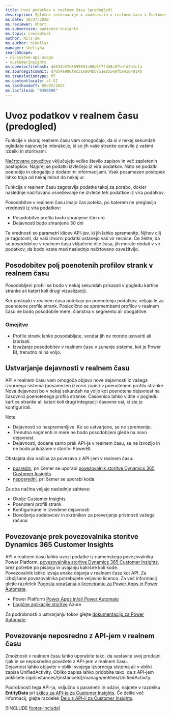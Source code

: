 ```yaml
---
title: Uvoz podatkov v realnem času (predogled)
description: Splošne informacije o zmožnostih v realnem času v Customer Insights.
ms.date: 10/27/2020
ms.reviewer: mhart
ms.subservice: audience-insights
ms.topic: conceptual
author: Nils-2m
ms.author: nikeller
manager: shellyha
searchScope:
- ci-system-api-usage
- customerInsights
ms.openlocfilehash: dd433b57e8695891a08d6f7fdb8c87befd2e1cfa
ms.sourcegitcommit: d7054a900f8c316804b6751e855e0fba4364914b
ms.translationtype: MT
ms.contentlocale: sl-SI
ms.lasthandoff: 09/02/2022
ms.locfileid: "9396088"
---
```

# <a name="real-time-data-ingestion-preview"></a>Uvoz podatkov v realnem času (predogled)

Funkcije v skoraj realnem času vam omogočajo, da si v nekaj sekundah ogledate najnovejše interakcije, ki so jih vaše stranke opravile z vašimi izdelki in storitvami.

[Načrtovane osvežitve](schedule-refresh.md) vključujejo veliko število zapisov in več zapletenih postopkov. Najprej se podatki izvlečejo iz vira podatkov. Nato se podatki poenotijo in obogatijo z dodatnimi informacijami. Vsak posamezen postopek lahko traja od nekaj minut do nekaj ur.

Funkcija v realnem času zagotavlja podatke takoj za porabo, dokler naslednje načrtovano osveževanje ne izvleče teh podatkov iz vira podatkov.

Posodobitve v realnem času imajo čas poteka, po katerem ne preglasijo vrednosti iz vira podatkov:

- Posodobitve profila bodo shranjene štiri ure
- Dejavnosti bodo shranjene 30 dni

Te vrednosti so parametri klicev API-jev, ki jih lahko spremenite. Njihov cilj je zagotoviti, da vaši izvorni podatki ostanejo vaš vir resnice. Če želite, da so posodobitve v realnem času vključene dlje časa, jih morate dodati v vir podatkov, da bodo vzete med naslednjo načrtovano osvežitvijo.

## <a name="real-time-update-of-the-unified-customer-profile-fields"></a>Posodobitev polj poenotenih profilov strank v realnem času

Posodobljeni profili se bodo v nekaj sekundah prikazali v pogledu kartice stranke ali kateri koli drugi vizualizaciji.

Ker postopki v realnem času potekajo po poenotenju podatkov, veljajo le za poenotene profile strank. Posledično se spremembami profilov v realnem času ne bodo posodobile mere, članstva v segmentu ali obogatitve.

### <a name="limitations"></a>Omejitve

- Profile strank lahko posodabljate, vendar jih ne morete ustvariti ali izbrisati.
- Izvažanje posodobitev v realnem času v zunanje sisteme, kot je Power BI, trenutno ni na voljo.

## <a name="real-time-creation-of-activities"></a>Ustvarjanje dejavnosti v realnem času

API v realnem času vam omogoča objavo nove dejavnosti iz vašega izvornega sistema (posamezen izvorni zapis) v poenotenem profilu stranke. Nova dejavnost bo v nekaj sekundah na voljo kot poenotena dejavnost na časovnici poenotenega profila stranke. Časovnico lahko vidite v pogledu kartice stranke ali kateri koli drugi integraciji časovne osi, ki ste jo konfigurirali.

> [!NOTE]
>
> - Dejavnosti so nespremenljive. Ko so ustvarjene, se ne spremenijo.
> - Trenutno segmenti in mere ne bodo posodobljeni glede na novo dejavnost.
> - Dejavnosti, dodane samo prek API-ja v realnem času, se ne izvozijo in ne bodo prikazane v storitvi PowerBI.

Obstajata dva načina za povezavo z API-jem v realnem času:

- [posredni](#connect-via-the-dynamics-365-customer-insights-connector), pri čemer se uporabi [povezovalnik storitve Dynamics 365 Customer Insights](/connectors/customerinsights/)
- [neposredni](#connect-directly-to-the-real-time-api), pri čemer se uporabi koda

Za oba načina veljajo naslednje zahteve:

- Okolje Customer Insights
- Poenoteni profili strank
- Konfigurirane in izvedene dejavnosti
- Dovoljenja sodelavcev in skrbnikov za preverjanje pristnosti vašega računa

## <a name="connect-via-the-dynamics-365-customer-insights-connector"></a>Povezovanje prek povezovalnika storitve Dynamics 365 Customer Insights

API v realnem času lahko uvozi podatke iz namenskega povezovalnika Power Platform, [povezovalnika storitve Dynamics 365 Customer Insights](/connectors/customerinsights/), brez potrebe po pisanju in uvajanju kakršne koli kode.    
Povezovalnik lahko izvaja enaka dejanja v realnem času kot API. Za izboljšane povezovalnika potrebujete veljavno licenco. Za več informacij glejte razdelek [Pogosta vprašanja o licenciranju za Power Apps in Power Automate](/power-platform/admin/powerapps-flow-licensing-faq).

- Power Platform [Power Apps in/ali Power Automate](/connectors/)
- [Logične aplikacije storitve](/azure/connectors/apis-list) Azure

Za podrobnosti o ustvarjanju tokov glejte [dokumentacijo za Power Automate](/power-automate/).

## <a name="connect-directly-to-the-real-time-api"></a>Povezovanje neposredno z API-jem v realnem času

Zmožnosti v realnem času lahko uporabite tako, da sestavite svoj prodajni lijak in se neposredno povežete z API-jem v realnem času.    
Dejavnost lahko objavite v obliki svojega izvornega sistema ali v obliki zapisa UnifiedActivity. Obliko zapisa lahko pridobite tako, da z API-jem pokličete /api/instances/{instanceId}/manage/entities/UnifiedActivity.

Podrobnosti tega API-ja, vključno s parametri in odzivi, najdete v razdelku **EntityData** pri [sklicu za API-je za Customer Insights](https://developer.ci.ai.dynamics.com/api-details#api=CustomerInsights). Če želite več informacij, glejte razdelek [Delo z API-ji za Customer Insights](apis.md).

[!INCLUDE [footer-include](includes/footer-banner.md)]
